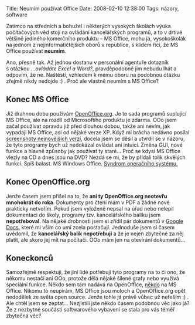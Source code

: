 Title: Neumím používat Office
Date: 2008-02-10 12:38:00
Tags: názory, software

Zatímco na středních a bohužel i některých vysokých školách výuka počítačových věd stojí na ovládání kancelářských programů, a to v drtivé většině jediného komerčního produktu – MS Office, mohu já, vysokoškolák na jednom z nejinformatič­tějších oborů v republice, s klidem říci, že MS Office používat **neumím**.

Ano, přesně tak. Až jednou dostanu v personální agentuře dotazník s otázkou *…ovládáte Excel a Word?*, pravděpodobně jim nebudu lhát a odpovím, že ne. Naštěstí, vzhledem k mému oboru na podobnou otázku zřejmě nikdy nedojde :) . Proč ale vlastně neumím s MS
Office?

## Konec MS Office

Již drahnou dobu používám [OpenOffice.org](http://www.openoffice.cz/). Je to sada programů suplující MS Office, ale na rozdíl od Microsoftího produktu je zdarma. OOo jsem začal používat opravdu již před dlouhou dobou, takže ani nevím, jak vypadají MS Office, asi od nějaké verze XP. Když mi brácha nedávno posílal [screenshoty nejnovějších verzí](http://images.google.cz/images?hl=cs&q=%22ms+office+2007%22+gui&btnG=Hledat+obrázky), docela jsem se děsil a utvrdil se v názoru, že tyto programy bych už nedokázal ovládat ani intuicí. Změna GUI, nové funkce a hlavně způsoby jak používat ty staré… Proč se kdysi MS Office vlezly na CD a dnes jsou na DVD? Nezdá se mi, že by přidali tolik skvělých funkcí. Spíš balast. MS Windows Office. [Syndrom operačního systému.](http://blog.javorek.net/2007/08/27/nebavi-vas-nero/)

## Konec OpenOffice.org

Jenže časem jsem přišel na to, že **ani ty OpenOffice.org neotevřu mnohokrát do roka**. Dokumenty pro čtení mám v PDF a žádné nové prakticky netvořím. Pokud jsem vyloženě nepsal na úřad nebo nelepil dokumentaci do školy, programy tzv. kancelářského balíku jsem **nepotřeboval**. Na nějaké drobnosti jsem si zřídil pár dokumentů v [Google Docs](http://docs.google.com/), které mi vším co umí zcela postačují. Jednoduše jsem si časem uvědomil, že **kancelářský balík nepotřebuji** a že je nejen zbytečné za něj platit, ale skoro jej mít na počítači. OOo mám jen na otevírání dokumentů…

## Koneckonců

Samozřejmě respektuji, že jiní lidé potřebují tyto programy na to či ono, že někomu nestačí ani OOo, protože dělá nějaké šílené grafy nebo využívá speciální funkce. Někdo sem tam nadává na OpenOffice, [někdo](http://www.martinjanda.com/it-obecne/openoffice-je-pro-me-lepsi-nez-microsoft-office/) na MS Office. Nikomu to neupírám, MS Office jsou moloch a OpenOffice.org opět nedodělek ze světa open source. Jenže tohle já právě vůbec už neřeším :) . Ale chtěl jsem se zeptat… Nezjistili jste někdo časem podobnou věc jako já? Že z nezbytné součásti softwarového vybavení se stala pro vás téměř zbytečná věc?